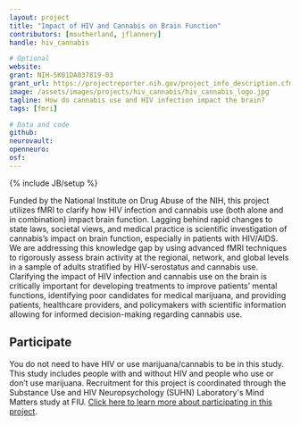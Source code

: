 ```yaml
---
layout: project
title: "Impact of HIV and Cannabis on Brain Function"
contributors: [msutherland, jflannery]
handle: hiv_cannabis

# Optional
website:
grant: NIH-5K01DA037819-03
grant_url: https://projectreporter.nih.gov/project_info_description.cfm?projectnumber=5K01DA037819-03
image: /assets/images/projects/hiv_cannabis/hiv_cannabis_logo.jpg
tagline: How do cannabis use and HIV infection impact the brain?
tags: [fmri]

# Data and code
github:
neurovault:
openneuro:
osf:
---
```

{% include JB/setup %}

Funded by the National Institute on Drug Abuse of the NIH, this project utilizes fMRI to clarify how HIV infection and cannabis use (both alone and in combination) impact brain function. Lagging behind rapid changes to state laws, societal views, and medical practice is scientific investigation of cannabis’s impact on brain function, especially in patients with HIV/AIDS. We are addressing this knowledge gap by using advanced fMRI techniques to rigorously assess brain activity at the regional, network, and global levels in a sample of adults stratified by HIV-serostatus and cannabis use. Clarifying the impact of HIV infection and cannabis use on the brain is critically important for developing treatments to improve patients’ mental functions, identifying poor candidates for medical marijuana, and providing patients, healthcare providers, and policymakers with scientific information allowing for informed decision-making regarding cannabis use.

## Participate

You do not need to have HIV or use marijuana/cannabis to be in this study. This study includes people with and without HIV and people who use or don’t use marijuana. Recruitment for this project is coordinated through the Substance Use and HIV Neuropsychology (SUHN) Laboratory's Mind Matters study at FIU. [Click here to learn more about participating in this project](http://suhn.fiu.edu/participants).
